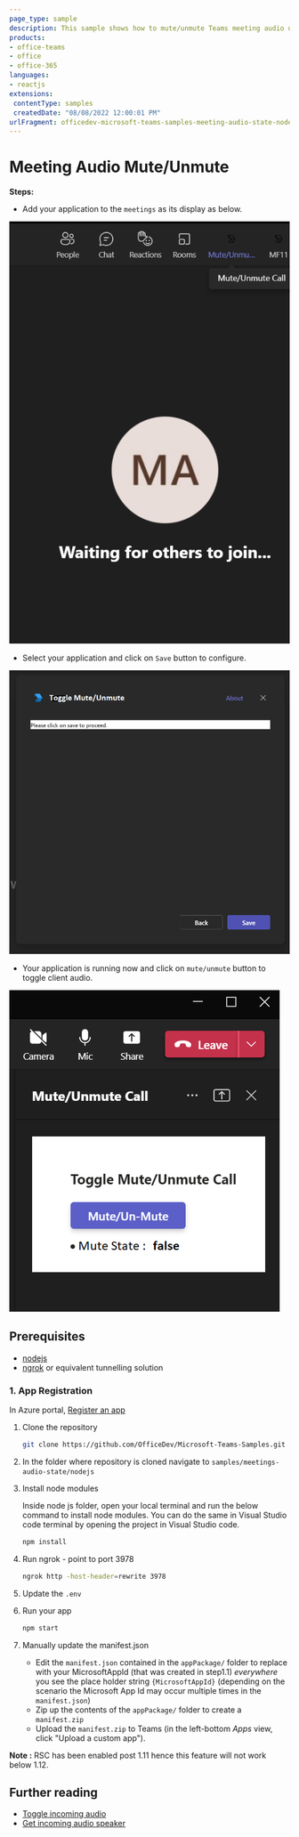 ```yaml
---
page_type: sample
description: This sample shows how to mute/unmute Teams meeting audio using toggle Incoming Client Audio API.
products:
- office-teams
- office
- office-365
languages:
- reactjs
extensions:
 contentType: samples
 createdDate: "08/08/2022 12:00:01 PM"
urlFragment: officedev-microsoft-teams-samples-meeting-audio-state-nodejs
---
```


# Meeting Audio Mute/Unmute

**Steps:**

 - Add your application to the `meetings` as its display as below.

  ![Stage 1](Images/SelectApp.png)

 - Select your application and click on `Save` button to configure.

  ![Stage 2](Images/Setting-Up.png)

 - Your application is running now and click on `mute/unmute` button to toggle client audio.

  ![Stage 3](Images/App-InMeeting.png)


## Prerequisites

- [nodejs](https://nodejs.org/en/)
- [ngrok](https://ngrok.com/) or equivalent tunnelling solution

### 1. App Registration 
In Azure portal, [Register an app ](https://portal.azure.com/#view/Microsoft_AAD_RegisteredApps/ApplicationsListBlade)

1) Clone the repository
    ```bash
    git clone https://github.com/OfficeDev/Microsoft-Teams-Samples.git
    ```

2) In the folder where repository is cloned navigate to `samples/meetings-audio-state/nodejs`

3) Install node modules

   Inside node js folder, open your local terminal and run the below command to install node modules. You can do the same in Visual Studio code terminal by opening the project in Visual Studio code.

    ```bash
    npm install
    ```
4) Run ngrok - point to port 3978

    ```bash
    ngrok http -host-header=rewrite 3978
    ```
5) Update the `.env`

6) Run your app

    ```bash
    npm start
    ```
7) Manually update the manifest.json
    - Edit the `manifest.json` contained in the  `appPackage/` folder to replace with your MicrosoftAppId (that was created in step1.1) *everywhere* you see the place holder string `{MicrosoftAppId}` (depending on the scenario the Microsoft App Id may occur multiple times in the `manifest.json`)
    - Zip up the contents of the `appPackage/` folder to create a `manifest.zip`
    - Upload the `manifest.zip` to Teams (in the left-bottom *Apps* view, click "Upload a custom app").

  **Note :** RSC has been enabled post 1.11 hence this feature will not work below 1.12. 

## Further reading

- [Toggle incoming audio](https://docs.microsoft.com/en-us/microsoftteams/platform/apps-in-teams-meetings/api-references?tabs=dotnet#toggle-incoming-audio)
- [Get incoming audio speaker](https://docs.microsoft.com/en-us/microsoftteams/platform/apps-in-teams-meetings/api-references?tabs=dotnet#get-incoming-audio-speaker)

